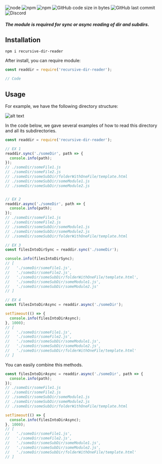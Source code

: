 ![node](https://img.shields.io/node/v/recursive-dir-reader)
![npm](https://img.shields.io/npm/v/recursive-dir-reader)
![npm](https://img.shields.io/npm/dt/recursive-dir-reader)
![GitHub code size in bytes](https://img.shields.io/github/languages/code-size/KiiDii/recursive-dir-reader)
![GitHub last commit](https://img.shields.io/github/last-commit/KiiDii/recursive-dir-reader)
![Discord](https://img.shields.io/discord/219557939466338304?label=Discord%20chat)

##### The module is required for sync or async reading of dir and subdirs.

## Installation
```
npm i recursive-dir-reader
```
After install, you can require module:
```javascript
const readdir = require('recursive-dir-reader');

// Code
```

## Usage
For example, we have the following directory structure:

![alt text](https://cdn.discordapp.com/attachments/413313254354583557/605248635336261666/32fcb07c1a251e78.PNG)

In the code below, we gave several examples of how to read this directory and all its subdirectories.
```javascript
const readdir = require('recursive-dir-reader');

// EX 1
readdir.sync('./someDir', path => {
  console.info(path);
});
// ./someDir/someFile1.js
// ./someDir/someFile2.js
// ./someDir/someSubDir/folderWithOneFile/template.html
// ./someDir/someSubDir/someModule1.js
// ./someDir/someSubDir/someModule2.js


// EX 2
readdir.async('./someDir', path => {
  console.info(path);
});
// ./someDir/someFile1.js
// ./someDir/someFile2.js
// ./someDir/someSubDir/someModule1.js
// ./someDir/someSubDir/someModule2.js
// ./someDir/someSubDir/folderWithOneFile/template.html

// EX 3
const filesIntoDirSync = readdir.sync('./someDir');

console.info(filesIntoDirSync);
// [
//   './someDir/someFile1.js',
//   './someDir/someFile2.js',
//   './someDir/someSubDir/folderWithOneFile/template.html',
//   './someDir/someSubDir/someModule1.js',
//   './someDir/someSubDir/someModule2.js'
// ]

// EX 4
const filesIntoDirAsync = readdir.async('./someDir');

setTimeout(() => {
  console.info(filesIntoDirAsync);
}, 1000);
// [
//   './someDir/someFile1.js',
//   './someDir/someFile2.js',
//   './someDir/someSubDir/someModule1.js',
//   './someDir/someSubDir/someModule2.js',
//   './someDir/someSubDir/folderWithOneFile/template.html'
// ]
```
You can easily combine this methods.
```javascript
const filesIntoDirAsync = readdir.async('./someDir', path => {
  console.info(path);
});
// ./someDir/someFile1.js
// ./someDir/someFile2.js
// ./someDir/someSubDir/someModule1.js
// ./someDir/someSubDir/someModule2.js
// ./someDir/someSubDir/folderWithOneFile/template.html

setTimeout(() => {
  console.info(filesIntoDirAsync);
}, 1000);
// [
//   './someDir/someFile1.js',
//   './someDir/someFile2.js',
//   './someDir/someSubDir/someModule1.js',
//   './someDir/someSubDir/someModule2.js',
//   './someDir/someSubDir/folderWithOneFile/template.html'
// ]
```
